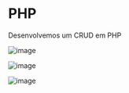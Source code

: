 # PHP
Desenvolvemos um CRUD em PHP 

![image](https://user-images.githubusercontent.com/93896739/194887615-52dc9a88-e4e3-4b96-a9d5-c03152bdce05.png)

![image](https://user-images.githubusercontent.com/93896739/194887690-c4396074-2e83-4624-b997-c346cbfae4c5.png)

![image](https://user-images.githubusercontent.com/93896739/195169964-b1e751b1-c1d1-438f-9312-fd3c8cf39d2f.png)
